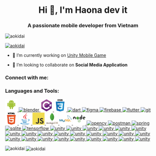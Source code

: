 <h1 align="center">Hi 👋, I'm Haona dev it</h1>
<h3 align="center">A passionate mobile developer from Vietnam</h3>

<p align="left"> <img src="https://komarev.com/ghpvc/?username=aokidai&label=Profile%20views&color=0e75b6&style=flat" alt="aokidai" /> </p>

<p align="left"> <a href="https://github.com/ryo-ma/github-profile-trophy"><img src="https://github-profile-trophy.vercel.app/?username=aokidai" alt="aokidai" /></a> </p>

- 🔭 I’m currently working on [Unity Mobile Game](https://github.com/aokidai/noi-tu)

- 👯 I’m looking to collaborate on **Social Media Application**

<h3 align="left">Connect with me:</h3>
<p align="left">
</p>

<h3 align="left">Languages and Tools:</h3>
<p align="left"> <a href="https://developer.android.com" target="_blank" rel="noreferrer"> <img src="https://raw.githubusercontent.com/devicons/devicon/master/icons/android/android-original-wordmark.svg" alt="android" width="40" height="40"/> </a> <a href="https://www.blender.org/" target="_blank" rel="noreferrer"> <img src="https://download.blender.org/branding/community/blender_community_badge_white.svg" alt="blender" width="40" height="40"/> </a> <a href="https://www.w3schools.com/cs/" target="_blank" rel="noreferrer"> <img src="https://raw.githubusercontent.com/devicons/devicon/master/icons/csharp/csharp-original.svg" alt="csharp" width="40" height="40"/> </a> <a href="https://www.w3schools.com/css/" target="_blank" rel="noreferrer"> <img src="https://raw.githubusercontent.com/devicons/devicon/master/icons/css3/css3-original-wordmark.svg" alt="css3" width="40" height="40"/> </a> <a href="https://dart.dev" target="_blank" rel="noreferrer"> <img src="https://www.vectorlogo.zone/logos/dartlang/dartlang-icon.svg" alt="dart" width="40" height="40"/> </a> <a href="https://www.figma.com/" target="_blank" rel="noreferrer"> <img src="https://www.vectorlogo.zone/logos/figma/figma-icon.svg" alt="figma" width="40" height="40"/> </a> <a href="https://firebase.google.com/" target="_blank" rel="noreferrer"> <img src="https://www.vectorlogo.zone/logos/firebase/firebase-icon.svg" alt="firebase" width="40" height="40"/> </a> <a href="https://flutter.dev" target="_blank" rel="noreferrer"> <img src="https://www.vectorlogo.zone/logos/flutterio/flutterio-icon.svg" alt="flutter" width="40" height="40"/> </a> <a href="https://git-scm.com/" target="_blank" rel="noreferrer"> <img src="https://www.vectorlogo.zone/logos/git-scm/git-scm-icon.svg" alt="git" width="40" height="40"/> </a> <a href="https://www.w3.org/html/" target="_blank" rel="noreferrer"> <img src="https://raw.githubusercontent.com/devicons/devicon/master/icons/html5/html5-original-wordmark.svg" alt="html5" width="40" height="40"/> </a> <a href="https://www.java.com" target="_blank" rel="noreferrer"> <img src="https://raw.githubusercontent.com/devicons/devicon/master/icons/java/java-original.svg" alt="java" width="40" height="40"/> </a> <a href="https://developer.mozilla.org/en-US/docs/Web/JavaScript" target="_blank" rel="noreferrer"> <img src="https://raw.githubusercontent.com/devicons/devicon/master/icons/javascript/javascript-original.svg" alt="javascript" width="40" height="40"/> </a> <a href="https://www.mongodb.com/" target="_blank" rel="noreferrer"> <img src="https://raw.githubusercontent.com/devicons/devicon/master/icons/mongodb/mongodb-original-wordmark.svg" alt="mongodb" width="40" height="40"/> </a> <a href="https://www.mysql.com/" target="_blank" rel="noreferrer"> <img src="https://raw.githubusercontent.com/devicons/devicon/master/icons/mysql/mysql-original-wordmark.svg" alt="mysql" width="40" height="40"/> </a> <a href="https://nodejs.org" target="_blank" rel="noreferrer"> <img src="https://raw.githubusercontent.com/devicons/devicon/master/icons/nodejs/nodejs-original-wordmark.svg" alt="nodejs" width="40" height="40"/> </a> <a href="https://opencv.org/" target="_blank" rel="noreferrer"> <img src="https://www.vectorlogo.zone/logos/opencv/opencv-icon.svg" alt="opencv" width="40" height="40"/> </a> <a href="https://postman.com" target="_blank" rel="noreferrer"> <img src="https://www.vectorlogo.zone/logos/getpostman/getpostman-icon.svg" alt="postman" width="40" height="40"/> </a> <a href="https://spring.io/" target="_blank" rel="noreferrer"> <img src="https://www.vectorlogo.zone/logos/springio/springio-icon.svg" alt="spring" width="40" height="40"/> </a> <a href="https://www.sqlite.org/" target="_blank" rel="noreferrer"> <img src="https://www.vectorlogo.zone/logos/sqlite/sqlite-icon.svg" alt="sqlite" width="40" height="40"/> </a> <a href="https://www.tensorflow.org" target="_blank" rel="noreferrer"> <img src="https://www.vectorlogo.zone/logos/tensorflow/tens
orflow-icon.svg" alt="tensorflow" width="40" height="40"/> </a> <a href="https://unity.com/" target="_blank" rel="noreferrer"> <img src="https://www.vectorlogo.zone/logos/unity3d/unity3d-icon.svg" alt="unity" width="40" height="40"/> </a>
 <a href="https://www.unrealengine.com/en-US" target="_blank" rel="noreferrer"> <img src="https://cdn2.unrealengine.com/ue-logotype-2023-vertical-white-1686x2048-bbfded26daa7.png" alt="unity" width="40" height="40"/> </a>
  <a href="https://visualstudio.microsoft.com/vs/features/cplusplus/" target="_blank" rel="noreferrer"> <img src="https://encrypted-tbn0.gstatic.com/images?q=tbn:ANd9GcTaV-JpiBgFRovDc6CGQdWFcGYhUITSTKHH5Q&s" alt="unity" width="40" height="40"/> </a>
<a href="https://visualstudio.microsoft.com/vs/features/cplusplus/" target="_blank" rel="noreferrer"> <img src="https://encrypted-tbn0.gstatic.com/images?q=tbn:ANd9GcQn7CpqNNBeo4dOs-qroxWQDTZC1L1gPa6Jmg&s" alt="unity" width="40" height="40"/> </a>
<a href="https://visualstudio.microsoft.com/vs/features/cplusplus/" target="_blank" rel="noreferrer"> <img src="https://cdn.worldvectorlogo.com/logos/react-1.svg" alt="unity" width="40" height="40"/> </a>
<a href="https://visualstudio.microsoft.com/vs/features/cplusplus/" target="_blank" rel="noreferrer"> <img src="https://encrypted-tbn0.gstatic.com/images?q=tbn:ANd9GcR76O-zo5qxe6p8GkfyZvXLDEGcWVh4b0hiUQ&s" alt="unity" width="40" height="40"/> </a>
<a href="https://visualstudio.microsoft.com/vs/features/cplusplus/" target="_blank" rel="noreferrer"> <img src="https://cdn.worldvectorlogo.com/logos/nestjs.svg" alt="unity" width="40" height="40"/> </a>
<a href="https://visualstudio.microsoft.com/vs/features/cplusplus/" target="_blank" rel="noreferrer"> <img src="https://encrypted-tbn0.gstatic.com/images?q=tbn:ANd9GcTxqn0EXPvwyHl9FUzPztEtWrrRqHc080zM2w&s" alt="unity" width="40" height="40"/> </a>
<a href="https://visualstudio.microsoft.com/vs/features/cplusplus/" target="_blank" rel="noreferrer"> <img src="https://cdn.worldvectorlogo.com/logos/kotlin-2.svg" alt="unity" width="40" height="40"/> </a>
<a href="https://visualstudio.microsoft.com/vs/features/cplusplus/" target="_blank" rel="noreferrer"> <img src="https://seeklogo.com/images/G/go-programming-language-logo-E73DD2532B-seeklogo.com.png" alt="unity" width="40" height="40"/> </a>
<a href="https://visualstudio.microsoft.com/vs/features/cplusplus/" target="_blank" rel="noreferrer"> <img src="https://cdn.worldvectorlogo.com/logos/shell.svg" alt="unity" width="40" height="40"/> </a>
<a href="https://visualstudio.microsoft.com/vs/features/cplusplus/" target="_blank" rel="noreferrer"> <img src="https://cdn.worldvectorlogo.com/logos/python-5.svg" alt="unity" width="40" height="40"/> </a><a href="https://visualstudio.microsoft.com/vs/features/cplusplus/" target="_blank" rel="noreferrer"> <img src="https://cdn.worldvectorlogo.com/logos/ruby.svg" alt="unity" width="40" height="40"/> </a><a href="https://visualstudio.microsoft.com/vs/features/cplusplus/" target="_blank" rel="noreferrer"> <img src="https://encrypted-tbn0.gstatic.com/images?q=tbn:ANd9GcQEez_tHo6dANhhTMsfLqRtW_WOBlHtpqkzrQ&s" alt="unity" width="40" height="40"/> </a>
<a href="https://visualstudio.microsoft.com/vs/features/cplusplus/" target="_blank" rel="noreferrer"> <img src="https://encrypted-tbn0.gstatic.com/images?q=tbn:ANd9GcSZmzvpvxnLqaSIf8f_oWeDykFicJjCWGs5tw&s" alt="unity" width="40" height="40"/> </a>
<a href="https://visualstudio.microsoft.com/vs/features/cplusplus/" target="_blank" rel="noreferrer"> <img src="https://www.svgrepo.com/show/373445/assembly.svg" alt="unity" width="40" height="40"/> </a>
<a href="https://visualstudio.microsoft.com/vs/features/cplusplus/" target="_blank" rel="noreferrer"> <img src="https://encrypted-tbn0.gstatic.com/images?q=tbn:ANd9GcSY5ERxN2hXMCBhd2VbGCnjTgQwidMRruJ3_w&s" alt="unity" width="40" height="40"/> </a>
<a href="https://visualstudio.microsoft.com/vs/features/cplusplus/" target="_blank" rel="noreferrer"> <img src="https://encrypted-tbn0.gstatic.com/images?q=tbn:ANd9GcRu31DVufssVnIjtFFPMA_cB5JHRKIJXHV29w&s" alt="unity" width="40" height="40"/> </a>
<a href="https://visualstudio.microsoft.com/vs/features/cplusplus/" target="_blank" rel="noreferrer"> <img src="https://encrypted-tbn0.gstatic.com/images?q=tbn:ANd9GcS5zjvoUjSaZSR3qMe3vC1QPl1AzZSfYMRp6Q&s" alt="unity" width="40" height="40"/> </a>
<a href="https://visualstudio.microsoft.com/vs/features/cplusplus/" target="_blank" rel="noreferrer"> <img src="https://cdn.worldvectorlogo.com/logos/adobe-photoshop-2.svg" alt="unity" width="40" height="40"/> </a>
<a href="https://visualstudio.microsoft.com/vs/features/cplusplus/" target="_blank" rel="noreferrer"> <img src="https://encrypted-tbn0.gstatic.com/images?q=tbn:ANd9GcTq25B8BSZZOXomcnIxfJOMbxRqSPxgT53hXw&s" alt="unity" width="40" height="40"/> </a>
<a href="https://visualstudio.microsoft.com/vs/features/cplusplus/" target="_blank" rel="noreferrer"> <img src="https://upload.wikimedia.org/wikipedia/commons/thumb/f/fb/Adobe_Illustrator_CC_icon.svg/2101px-Adobe_Illustrator_CC_icon.svg.png" alt="unity" width="40" height="40"/> </a>
<a href="https://visualstudio.microsoft.com/vs/features/cplusplus/" target="_blank" rel="noreferrer"> <img src="https://upload.wikimedia.org/wikipedia/commons/thumb/b/b6/Adobe_Photoshop_Lightroom_CC_logo.svg/1200px-Adobe_Photoshop_Lightroom_CC_logo.svg.png" alt="unity" width="40" height="40"/> </a>
<a href="https://visualstudio.microsoft.com/vs/features/cplusplus/" target="_blank" rel="noreferrer"> <img src=https://upload.wikimedia.org/wikipedia/commons/thumb/4/40/Adobe_Premiere_Pro_CC_icon.svg/512px-Adobe_Premiere_Pro_CC_icon.svg.png?20210729021549" alt="unity" width="40" height="40"/> </a>

 </p>

<p><img align="left" src="https://github-readme-stats.vercel.app/api/top-langs?username=aokidai&show_icons=true&locale=en&layout=compact" alt="aokidai" /></p>

<p>&nbsp;<img align="center" src="https://github-readme-stats.vercel.app/api?username=aokidai&show_icons=true&locale=en" alt="aokidai" /></p>
